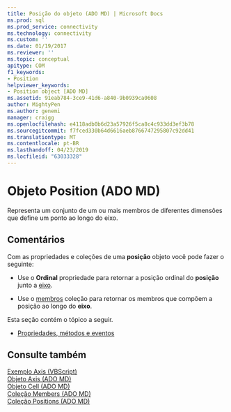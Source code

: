 ```yaml
---
title: Posição do objeto (ADO MD) | Microsoft Docs
ms.prod: sql
ms.prod_service: connectivity
ms.technology: connectivity
ms.custom: ''
ms.date: 01/19/2017
ms.reviewer: ''
ms.topic: conceptual
apitype: COM
f1_keywords:
- Position
helpviewer_keywords:
- Position object [ADO MD]
ms.assetid: 91eab784-3ce9-41d6-a840-9b0939ca0608
author: MightyPen
ms.author: genemi
manager: craigg
ms.openlocfilehash: e4118adb0b6d23a57926f5ca8c4c933dd3ef3b78
ms.sourcegitcommit: f7fced330b64d6616aeb8766747295807c92dd41
ms.translationtype: MT
ms.contentlocale: pt-BR
ms.lasthandoff: 04/23/2019
ms.locfileid: "63033328"
---
```

# <a name="position-object-ado-md"></a>Objeto Position (ADO MD)
Representa um conjunto de um ou mais membros de diferentes dimensões que define um ponto ao longo do eixo.  
  
## <a name="remarks"></a>Comentários  
 Com as propriedades e coleções de uma **posição** objeto você pode fazer o seguinte:  
  
-   Use o **Ordinal** propriedade para retornar a posição ordinal do **posição** junto a [eixo](../../../ado/reference/ado-md-api/axis-object-ado-md.md).  
  
-   Use o [membros](../../../ado/reference/ado-md-api/members-collection-ado-md.md) coleção para retornar os membros que compõem a posição ao longo do **eixo**.  
  
 Esta seção contém o tópico a seguir.  
  
-   [Propriedades, métodos e eventos](../../../ado/reference/ado-md-api/position-object-properties-methods-and-events.md)  
  
## <a name="see-also"></a>Consulte também  
 [Exemplo Axis (VBScript)](../../../ado/reference/ado-md-api/axis-example-vbscript.md)   
 [Objeto Axis (ADO MD)](../../../ado/reference/ado-md-api/axis-object-ado-md.md)   
 [Objeto Cell (ADO MD)](../../../ado/reference/ado-md-api/cell-object-ado-md.md)   
 [Coleção Members (ADO MD)](../../../ado/reference/ado-md-api/members-collection-ado-md.md)   
 [Coleção Positions (ADO MD)](../../../ado/reference/ado-md-api/positions-collection-ado-md.md)

